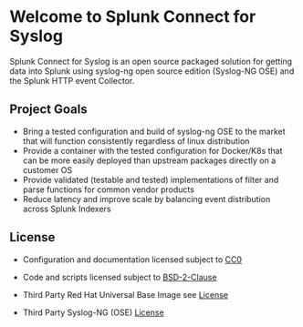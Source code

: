 # Welcome to Splunk Connect for Syslog

Splunk Connect for Syslog is an open source packaged solution for 
getting data into Splunk using syslog-ng open source edition (Syslog-NG OSE) and the Splunk 
HTTP event Collector. 

## Project Goals

* Bring a tested configuration and build of syslog-ng OSE to the market that will function consistently regardless of linux distribution
* Provide a container with the tested configuration for Docker/K8s that can be more easily deployed than upstream packages directly on a customer OS
* Provide validated (testable and tested) implementations of filter and parse functions for common vendor products
* Reduce latency and improve scale by balancing event distribution across Splunk Indexers



## License

* Configuration and documentation licensed subject to [CC0](LICENSE-CC0)

* Code and scripts licensed subject to [BSD-2-Clause](LICENSE-BSD2) 

* Third Party Red Hat Universal Base Image see [License](https://www.redhat.com/licenses/EULA_Red_Hat_Universal_Base_Image_English_20190422.pdf)

* Third Party Syslog-NG (OSE) [License](https://github.com/balabit/syslog-ng)
